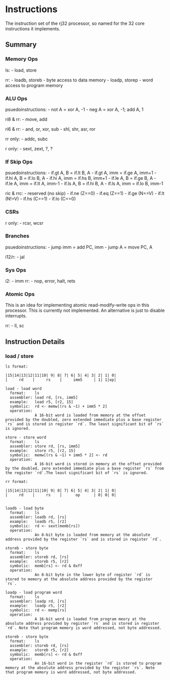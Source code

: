 # Instructions

The instruction set of the rj32 processor, so named for the 32 core instructions it implements.

## Summary

### Memory Ops

  ls:
    - load, store

  rr:
    - loadb, storeb - byte access to data memory
    - loadp, storep - word access to program memory

### ALU Ops

  psuedoinstructions:
    - not A = xor A, -1
    - neg A = xor A, -1; add A, 1

  ri8 & rr:
    - move, add

  ri6 & rr:
    - and, or, xor, sub
    - shl, shr, asr, ror

  rr only:
    - addc, subc

  r only:
    - sext, zext, ?, ?

### If Skip Ops

  psuedoinstructions:
    - if.gt A, B    = if.lt B, A
    - if.gt A, imm  = if.ge A, imm+1
    - if.hi A, B    = if.lo B, A
    - if.hi A, imm  = if.hs B, imm+1
    - if.le A, B    = if.ge B, A
    - if.le A, imm  = if.lt A, imm-1
    - if.ls A, B    = if.hi B, A
    - if.ls A, imm  = if.lo B, imm-1

  ric & rrc:
    - reserved (no skip)
    - if.ne (Z==0)
    - if.eq (Z==1)
    - if.ge (N==V)
    - if.lt (N!=V)
    - if.hs (C==1)
    - if.lo (C==0)

### CSRs

  r only:
    - rcsr, wcsr

### Branches

  psuedoinstructions:
    - jump imm = add PC, imm
    - jump A = move PC, A

  i12/r:
    - jal

### Sys Ops

  i2:
    - imm
  rr:
    - nop, error, halt, rets

### Atomic Ops

  This is an idea for implementing atomic read-modify-write
  ops in this processor. This is currently not implemented. An alternative is just to disable interrupts.

  rr:
    - ll, sc

## Instruction Details

### load / store

    ls format:

    |15|14|13|12|11|10| 9| 8| 7| 6| 5| 4| 3| 2| 1| 0|
    |     rd    |     rs    |     imm5     | 1| 1|op|

    load - load word
      format:    ls
      assembler: load rd, [rs, imm5]
      example:   load r5, [r2, 15]
      symbolic:  rd <- memw[(rs & ~1) + imm5 * 2]
      operation:
                 A 16-bit word is loaded from memory at the offset provided by the doubled, zero extended immediate plus a base register `rs` and is stored in register `rd`. The least significant bit of `rs` is ignored.

    store - store word
      format:    ls
      assembler: store rd, [rs, imm5]
      example:   store r5, [r2, 15]
      symbolic:  memw[(rs & ~1) + imm5 * 2] <- rd
      operation:
                 A 16-bit word is stored in memory at the offset provided by the doubled, zero extended immediate plus a base register `rs` from the register `rd`.The least significant bit of `rs` is ignored.

    rr format:

    |15|14|13|12|11|10| 9| 8| 7| 6| 5| 4| 3| 2| 1| 0|
    |     rd    |     rs    |      op      | 0| 0| 0|


    loadb - load byte
      format:    ls
      assembler: loadb rd, [rs]
      example:   loadb r5, [r2]
      symbolic:  rd <- sext(memb[rs])
      operation:
                 An 8-bit byte is loaded from memory at the absolute address provided by the register `rs` and is stored in register `rd`.

    storeb - store byte
      format:    ls
      assembler: storeb rd, [rs]
      example:   storeb r5, [r2]
      symbolic:  memb[rs] <- rd & 0xff
      operation:
                 An 8-bit byte in the lower byte of register `rd` is stored to memory at the absolute address provided by the register `rs`.

    loadp - load program word
      format:    ls
      assembler: loadp rd, [rs]
      example:   loadp r5, [r2]
      symbolic:  rd <- memp[rs]
      operation:
                 A 16-bit word is loaded from program meory at the absolute address provided by register `rs` and is stored in register `rd`. Note that program memory is word addressed, not byte addressed.

    storeb - store byte
      format:    ls
      assembler: storeb rd, [rs]
      example:   storeb r5, [r2]
      symbolic:  memb[rs] <- rd & 0xff
      operation:
                 An 16-bit word in the register `rd` is stored to program memory at the absolute address provided by the register `rs`. Note that program memory is word addressed, not byte addressed.
